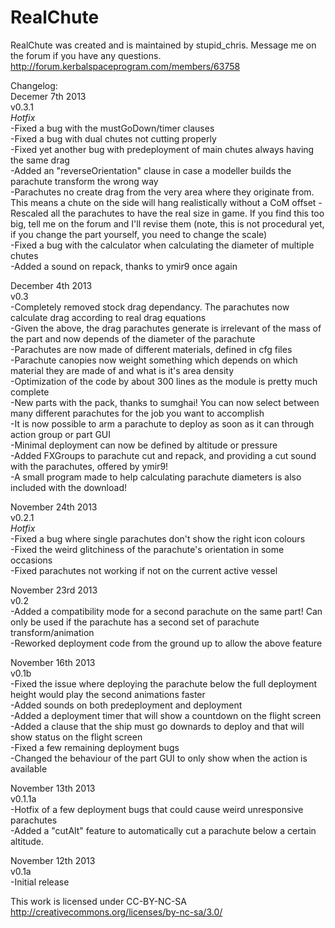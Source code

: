RealChute
=========
RealChute was created and is maintained by stupid_chris. Message me on the forum if you have any questions.  
http://forum.kerbalspaceprogram.com/members/63758  

Changelog:  
Decemer 7th 2013  
v0.3.1  
*Hotfix*  
-Fixed a bug with the mustGoDown/timer clauses  
-Fixed a bug with dual chutes not cutting properly  
-Fixed yet another bug with predeployment of main chutes always having the same drag  
-Added an "reverseOrientation" clause in case a modeller builds the parachute transform the wrong way  
-Parachutes no create drag from the very area where they originate from. This means a chute on the side will hang   realistically without a CoM offset
-Rescaled all the parachutes to have the real size in game. If you find this too big, tell me on the forum and I'll   revise them (note, this is not procedural yet, if you change the part yourself, you need to change the scale)  
-Fixed a bug with the calculator when calculating the diameter of multiple chutes  
-Added a sound on repack, thanks to ymir9 once again  

December 4th 2013  
v0.3  
-Completely removed stock drag dependancy. The parachutes now calculate drag according to real drag equations  
-Given the above, the drag parachutes generate is irrelevant of the mass of the part and now depends of the diameter of the parachute  
-Parachutes are now made of different materials, defined in cfg files  
-Parachute canopies now weight something which depends on which material they are made of and what is it's area density  
-Optimization of the code by about 300 lines as the module is pretty much complete  
-New parts with the pack, thanks to sumghai! You can now select between many different parachutes for the job you want to accomplish  
-It is now possible to arm a parachute to deploy as soon as it can through action group or part GUI  
-Minimal deployment can now be defined by altitude or pressure  
-Added FXGroups to parachute cut and repack, and providing a cut sound with the parachutes, offered by ymir9!  
-A small program made to help calculating parachute diameters is also included with the download!  

November 24th 2013  
v0.2.1  
*Hotfix*  
-Fixed a bug where single parachutes don't show the right icon colours  
-Fixed the weird glitchiness of the parachute's orientation in some occasions  
-Fixed parachutes not working if not on the current active vessel  

November 23rd 2013  
v0.2  
-Added a compatibility mode for a second parachute on the same part! Can only be used if the parachute has a
second set of parachute transform/animation  
-Reworked deployment code from the ground up to allow the above feature  

November 16th 2013   
v0.1b  
-Fixed the issue where deploying the parachute below the full deployment height would play the second animations faster  
-Added sounds on both predeployment and deployment  
-Added a deployment timer that will show a countdown on the flight screen  
-Added a clause that the ship must go downards to deploy and that will show status on the flight screen  
-Fixed a few remaining deployment bugs  
-Changed the behaviour of the part GUI to only show when the action is available  

November 13th 2013  
v0.1.1a  
-Hotfix of a few deployment bugs that could cause weird unresponsive parachutes  
-Added a "cutAlt" feature to automatically cut a parachute below a certain altitude.  

November 12th 2013  
v0.1a  
-Initial release  

This work is licensed under CC-BY-NC-SA  
http://creativecommons.org/licenses/by-nc-sa/3.0/  
